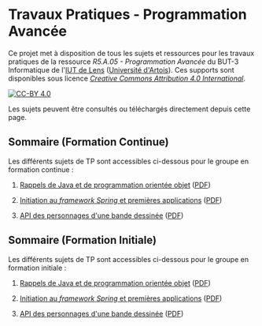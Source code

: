 # Travaux Pratiques - Programmation Avancée

Ce projet met à disposition de tous les sujets et ressources pour les travaux
pratiques de la ressource *R5.A.05 - Programmation Avancée* du BUT-3
Informatique de l'[IUT de Lens](http://www.iut-lens.univ-artois.fr)
([Université d'Artois](http://www.univ-artois.fr)).
Ces supports sont disponibles sous licence
[*Creative Commons Attribution 4.0 International*](LICENSE.md).

[![CC-BY 4.0](https://i.creativecommons.org/l/by/4.0/88x31.png)](https://creativecommons.org/licenses/by/4.0/)

Les sujets peuvent être consultés ou téléchargés directement depuis cette page.

## Sommaire (Formation Continue)

Les différents sujets de TP sont accessibles ci-dessous pour le groupe en
formation continue :

1. [Rappels de Java et de programmation orientée objet](tp/fc/TP01)
   ([PDF](/../builds/artifacts/main/file/tp/fi/TP01.pdf?job=sujets))

2. [Initiation au *framework* *Spring* et premières applications](tp/fc/TP02)
   ([PDF](/../builds/artifacts/main/file/tp/fi/TP02.pdf?job=sujets))

3. [API des personnages d'une bande dessinée](tp/fc/TP03)
   ([PDF](/../builds/artifacts/main/file/tp/fc/TP03.pdf?job=sujets))


## Sommaire (Formation Initiale)

Les différents sujets de TP sont accessibles ci-dessous pour le groupe en
formation initiale :

1. [Rappels de Java et de programmation orientée objet](tp/fi/TP01)
   ([PDF](/../builds/artifacts/main/file/tp/fi/TP01.pdf?job=sujets))

2. [Initiation au *framework* *Spring* et premières applications](tp/fi/TP02)
   ([PDF](/../builds/artifacts/main/file/tp/fi/TP02.pdf?job=sujets))

3. [API des personnages d'une bande dessinée](tp/fi/TP03)
   ([PDF](/../builds/artifacts/main/file/tp/fi/TP03.pdf?job=sujets))
